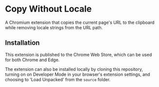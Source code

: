 # Copy Without Locale

A Chromium extension that copies the current page's URL to the clipboard while removing locale strings from the URL path.

## Installation

This extension is published to the Chrome Web Store, which can be used for both Chrome and Edge.

The extension can also be installed locally by cloning this repository, turning on on Developer Mode in your browser's extension settings, and choosing to 'Load Unpacked' from the `source` folder.
